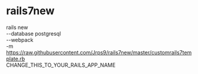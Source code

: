 # rails7new
rails new \
  --database postgresql \
  --webpack \
  -m https://raw.githubusercontent.com/Jrps9/rails7new/master/customrails7template.rb \
  CHANGE_THIS_TO_YOUR_RAILS_APP_NAME

